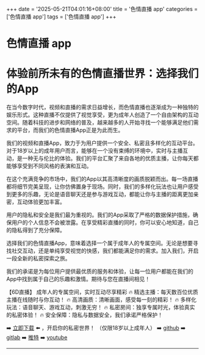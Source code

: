 +++
date = '2025-05-21T04:01:16+08:00'
title = '色情直播 app'
categories = ['色情直播 app']
tags = ['色情直播 app']
+++

# 色情直播 app

# 体验前所未有的色情直播世界：选择我们的App

在当今数字时代，视频和直播的需求日益增长，而色情直播也逐渐成为一种独特的娱乐形式。这种直播不仅提供了视觉享受，更为成年人创造了一个自由架构的互动空间。随着科技的进步和网络的普及，越来越多的人开始寻找一个能够满足他们需求的平台，而我们的色情直播App正是为此而生。 

我们的视频和直播App，致力于为用户提供一个安全、私密且多样化的互动平台。对于18岁以上的成年用户而言，能够在一个没有束缚的环境中，实时与主播互动，是一种无与伦比的体验。我们的平台汇聚了来自各地的优质主播，让你每天都能够享受到不同风格的表演和互动。

在这个充满竞争的市场中，我们的App以其高清晰度的画质脱颖而出。每一场直播都将细节完美呈现，让你仿佛置身于现场。同时，我们的多样化玩法也让用户感受到更多的乐趣，无论是语音聊天还是参与游戏互动，都能让你与主播的距离更加亲密，互动体验更加丰富。

用户的隐私和安全是我们最为重视的。我们的App采取了严格的数据保护措施，确保用户的个人信息不会被泄露。在享受精彩直播的同时，你可以安心地知道，自己的隐私得到了充分保障。

选择我们的色情直播App，意味着选择一个属于成年人的专属空间。无论是想要寻找社交互动，还是单纯享受视觉的快感，我们都能满足你的需求。加入我们，开启一段全新的私密探索之旅。

我们的承诺是为每位用户提供最优质的服务和体验，让每一位用户都能在我们的App中找到属于自己的乐趣和激情。期待与您在直播间相见！

【6D直播】
成年人的专属空间，实时互动尽享精彩
🔥 精选主播：每天数百位优质主播在线随时与你互动！
🔥 高清画质：清晰画面，感受每一刻的精彩！
🔥 多样化玩法：语音聊天、游戏互动，刺激无穷！
🔥 私密房间：独享专属时光，体验真实的私密体验！
🔥 安全保障：隐私与数据安全，我们承诺严格保护！

➡️ [立即下载](https://down123.s3.ap-east-1.amazonaws.com/index.html?channelCode=blog) ⬅️ ，开启你的私密世界！ （仅限18岁以上成年人）
➡️ [github](https://aldult-live.github.io/)
➡️ [gitlab](https://seo-09598d.gitlab.io/)
➡️ [推特](https://x.com/wegame33)
➡️ [youtube](https://www.youtube.com/@6Dlive)

---
